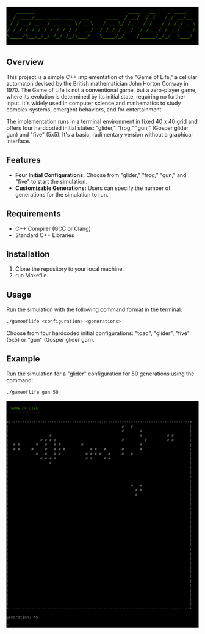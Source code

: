 <p align="center">
  <img src="0_resources/title.png" />
</p>

## Overview

This project is a simple C++ implementation of the "Game of Life," a cellular automaton devised by the British mathematician John Horton Conway in 1970. The Game of Life is not a conventional game, but a zero-player game, where its evolution is determined by its initial state, requiring no further input. It's widely used in computer science and mathematics to study complex systems, emergent behaviors, and for entertainment.

The implementation runs in a terminal environment in fixed 40 x 40 grid and offers four hardcoded initial states: "glider," "frog," "gun," (Gosper glider gun) and "five" (5x5). It's a basic, rudimentary version without a graphical interface.

## Features

- **Four Initial Configurations:** Choose from "glider," "frog," "gun," and "five" to start the simulation.
- **Customizable Generations:** Users can specify the number of generations for the simulation to run.

## Requirements

- C++ Compiler (GCC or Clang)
- Standard C++ Libraries

## Installation

1. Clone the repository to your local machine.
2. run Makefile.

## Usage

Run the simulation with the following command format in the terminal:
```bash
./gameoflife <configuration> <generations>
```
Choose from four hardcoded initial configurations: "toad", "glider", "five" (5x5) or "gun" (Gosper glider gun).

## Example

Run the simulation for a "glider" configuration for 50 generations using the command:
```bash
./gameoflife gun 50
```
<p align="center">
  <img src="0_resources/game.png" />
</p>


